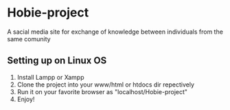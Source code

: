 # Hobie-project
A sacial media site for exchange of knowledge between individuals from the same comunity

## Setting up on Linux OS 

1) Install Lampp or Xampp
2) Clone the project into your www/html or htdocs dir repectively
3) Run it on your favorite browser as "localhost/Hobie-project"
4) Enjoy!